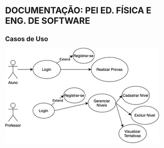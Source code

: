 # DOCUMENTAÇÃO: PEI ED. FÍSICA E ENG. DE SOFTWARE

## Casos de Uso
![casos de uso](./img/casos-de-uso.jpg)
